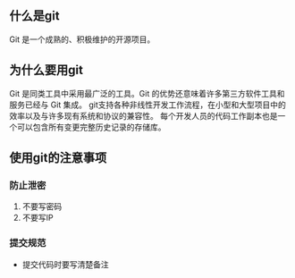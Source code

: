 ## 什么是git
Git 是一个成熟的、积极维护的开源项目。

## 为什么要用git
Git 是同类工具中采用最广泛的工具。Git 的优势还意味着许多第三方软件工具和服务已经与 Git 集成。
git支持各种非线性开发工作流程，在小型和大型项目中的效率以及与许多现有系统和协议的兼容性。
每个开发人员的代码工作副本也是一个可以包含所有变更完整历史记录的存储库。

## 使用git的注意事项
### 防止泄密 
1. 不要写密码
2. 不要写IP
### 提交规范
- 提交代码时要写清楚备注

